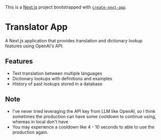 This is a [Next.js](https://nextjs.org) project bootstrapped with [`create-next-app`](https://nextjs.org/docs/app/api-reference/cli/create-next-app).

# Translator App

A Next.js application that provides translation and dictionary lookup features using OpenAI's API.

## Features

- Text translation between multiple languages
- Dictionary lookups with definitions and examples
- History of past lookups stored in a database

## Note 
- I've never tried leveraging the API key from LLM like OpenAI, so I think sometimes the production can have some cooldown to continue using, whereas in local don't have
- You may experience a cooldown like 4 - 10 seconds to able to use the production again.
